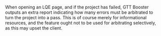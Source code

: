 When opening an LQE page, and if the project has failed, GTT Booster outputs an extra report indicating how many errors must be arbitrated to turn the project into a pass. This is of course merely for informational resources, and the feature ought not to be used for arbitrating selectively, as this may upset the client.